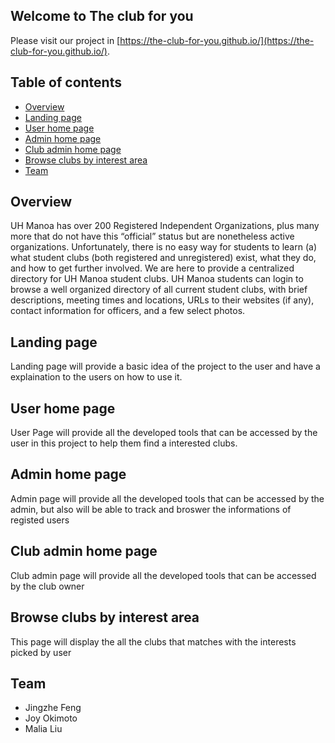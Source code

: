 ## Welcome to The club for you
Please visit our project in [https://the-club-for-you.github.io/](https://the-club-for-you.github.io/).


## Table of contents

* [Overview](#overview)
* [Landing page](#Landing-page)
* [User home page](#User-home-page)
* [Admin home page](#Admin-home-page)
* [Club admin home page](#Club-admin-home-page)
* [Browse clubs by interest area](#Browse-clubs-by-interest-area)
* [Team](#team)

## Overview
UH Manoa has over 200 Registered Independent Organizations, plus many more that do not have this “official” status but are nonetheless active organizations. Unfortunately, there is no easy way for students to learn (a) what student clubs (both registered and unregistered) exist, what they do, and how to get further involved. We are here to provide a centralized directory for UH Manoa student clubs. UH Manoa students can login to browse a well organized directory of all current student clubs, with brief descriptions, meeting times and locations, URLs to their websites (if any), contact information for officers, and a few select photos.


## Landing page
Landing page will provide a basic idea of the project to the user and have a explaination to the users on how to use it.

## User home page
User Page will provide all the developed tools that can be accessed by the user in this project to help them find a interested clubs.

## Admin home page
Admin page will provide all the developed tools that can be accessed by the admin, but also will be able to track and broswer the informations of registed users

## Club admin home page
Club admin page will provide all the developed tools that can be accessed by the club owner

## Browse clubs by interest area
This page will display the all the clubs that matches with the interests picked by user

## Team
- Jingzhe Feng
- Joy Okimoto
- Malia Liu


